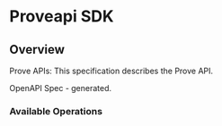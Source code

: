 # Proveapi SDK


## Overview

Prove APIs: This specification describes the Prove API.

OpenAPI Spec - generated.

### Available Operations

